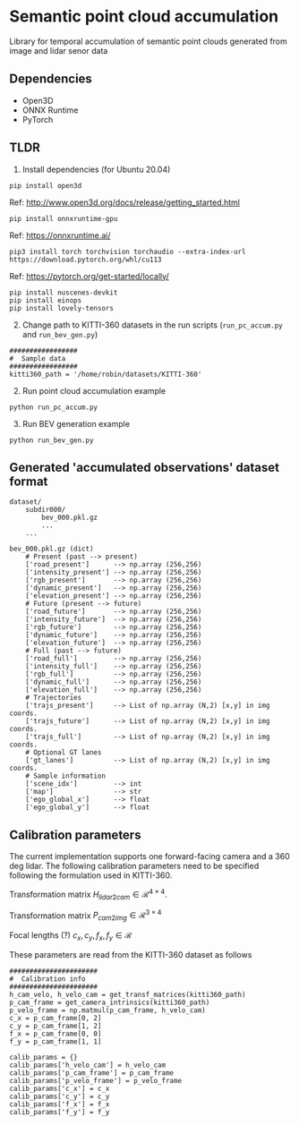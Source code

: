 # Semantic point cloud accumulation
Library for temporal accumulation of semantic point clouds generated from image and lidar senor data

## Dependencies
- Open3D
- ONNX Runtime
- PyTorch

## TLDR

1. Install dependencies (for Ubuntu 20.04)

```
pip install open3d
```
Ref: http://www.open3d.org/docs/release/getting_started.html

```
pip install onnxruntime-gpu
```
Ref: https://onnxruntime.ai/

```
pip3 install torch torchvision torchaudio --extra-index-url https://download.pytorch.org/whl/cu113
```
Ref: https://pytorch.org/get-started/locally/

```
pip install nuscenes-devkit
pip install einops
pip install lovely-tensors
```

2. Change path to KITTI-360 datasets in the run scripts (`run_pc_accum.py` and `run_bev_gen.py`)
```
#################
#  Sample data
#################
kitti360_path = '/home/robin/datasets/KITTI-360'
```
2. Run point cloud accumulation example
```
python run_pc_accum.py
```
3. Run BEV generation example
```
python run_bev_gen.py
```

## Generated 'accumulated observations' dataset format

```
dataset/
    subdir000/
        bev_000.pkl.gz
        ...
    ...

bev_000.pkl.gz (dict)
    # Present (past --> present)
    ['road_present']      --> np.array (256,256)
    ['intensity_present'] --> np.array (256,256)
    ['rgb_present']       --> np.array (256,256)
    ['dynamic_present']   --> np.array (256,256)
    ['elevation_present'] --> np.array (256,256)
    # Future (present --> future)
    ['road_future']       --> np.array (256,256)
    ['intensity_future']  --> np.array (256,256)
    ['rgb_future']        --> np.array (256,256)
    ['dynamic_future']    --> np.array (256,256)
    ['elevation_future']  --> np.array (256,256)
    # Full (past --> future)
    ['road_full']         --> np.array (256,256)
    ['intensity_full']    --> np.array (256,256)
    ['rgb_full']          --> np.array (256,256)
    ['dynamic_full']      --> np.array (256,256)
    ['elevation_full']    --> np.array (256,256)
    # Trajectories
    ['trajs_present']     --> List of np.array (N,2) [x,y] in img coords.
    ['trajs_future']      --> List of np.array (N,2) [x,y] in img coords.
    ['trajs_full']        --> List of np.array (N,2) [x,y] in img coords.
    # Optional GT lanes
    ['gt_lanes']          --> List of np.array (N,2) [x,y] in img coords.
    # Sample information
    ['scene_idx']         --> int
    ['map']               --> str
    ['ego_global_x']      --> float
    ['ego_global_y']      --> float
```


## Calibration parameters

The current implementation supports one forward-facing camera and a 360 deg lidar. The following calibration parameters need to be specified following the formulation used in KITTI-360.

Transformation matrix $H_{lidar2cam} \in \mathcal{R}^{4 \times 4}$.

Transformation matrix $P_{cam2img} \in \mathcal{R}^{3 \times 4}$

Focal lengths (?) $c_x, c_y, f_x, f_y \in \mathcal{R}$

These parameters are read from the KITTI-360 dataset as follows

```
######################
#  Calibration info
######################
h_cam_velo, h_velo_cam = get_transf_matrices(kitti360_path)
p_cam_frame = get_camera_intrinsics(kitti360_path)
p_velo_frame = np.matmul(p_cam_frame, h_velo_cam)
c_x = p_cam_frame[0, 2]
c_y = p_cam_frame[1, 2]
f_x = p_cam_frame[0, 0]
f_y = p_cam_frame[1, 1]

calib_params = {}
calib_params['h_velo_cam'] = h_velo_cam
calib_params['p_cam_frame'] = p_cam_frame
calib_params['p_velo_frame'] = p_velo_frame
calib_params['c_x'] = c_x
calib_params['c_y'] = c_y
calib_params['f_x'] = f_x
calib_params['f_y'] = f_y
```